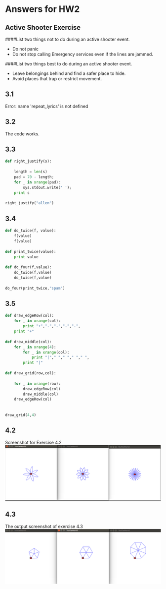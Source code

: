 # Answers for HW2

## Active Shooter Exercise
####List two things not to do during an active shooter event.
- Do not panic
- Do not stop calling Emergency services even if the lines are jammed.

####List two things best to do during an active shooter event.
- Leave belongings behind and find a safer place to hide.
- Avoid places that trap or restrict movement.


## 3.1
Error: name 'repeat_lyrics' is not defined

## 3.2
The code works.

## 3.3
```python
def right_justify(s):
    
    length = len(s)
    pad = 70 - length;    
    for _ in xrange(pad):
        sys.stdout.write(' ');
    print s

right_justify("allen")
```

## 3.4
```python
def do_twice(f, value):
    f(value)
    f(value)

def print_twice(value):
    print value

def do_four(f,value):
    do_twice(f,value)
    do_twice(f,value)

do_four(print_twice,"spam")
```

## 3.5
```python
def draw_edgeRow(col):
	for _ in xrange(col):
		print "+","-","-","-","-",
	print "+"

def draw_middle(col):
	for _ in xrange(4):
		for _ in xrange(col):
			print "|"," "," "," "," ",
		print "|"

def draw_grid(row,col):

	for _ in xrange(row):
		draw_edgeRow(col)
		draw_middle(col)
	draw_edgeRow(col)

	
draw_grid(4,4)
```

## 4.2
Screenshot for Exercise 4.2
[![Exercise4.2](https://github.com/WintersLt/fss16ppp/blob/master/code/2/think4%5C_2.png)](#Exercise4.2)

## 4.3
The output screenshot of exercise 4.3
[![Exercise4.3](https://github.com/WintersLt/fss16ppp/blob/master/code/2/think4%5C_3.png)](#Exercise4.3) 
